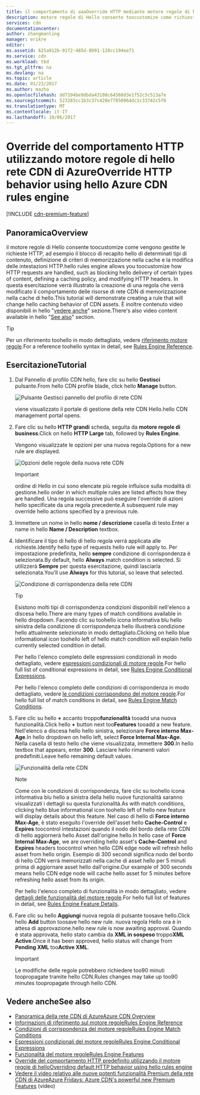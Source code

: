 ```yaml
---
title: il comportamento di aaaOverride HTTP mediante motore regole di hello rete CDN di Azure | Documenti Microsoft
description: motore regole di Hello consente toocustomize come richieste HTTP vengono gestite dalla rete CDN di Azure, ad esempio il blocco di recapito hello di determinati tipi di contenuto, definire un criterio di memorizzazione nella cache e modificare le intestazioni HTTP.
services: cdn
documentationcenter: 
author: zhangmanling
manager: erikre
editor: 
ms.assetid: 625a912b-91f2-485d-8991-128cc194ee71
ms.service: cdn
ms.workload: tbd
ms.tgt_pltfrm: na
ms.devlang: na
ms.topic: article
ms.date: 01/23/2017
ms.author: mazha
ms.openlocfilehash: dd7194be9dbda43180c64568d3e1f52c5c513a7e
ms.sourcegitcommit: 523283cc1b3c37c428e77850964dc1c33742c5f0
ms.translationtype: MT
ms.contentlocale: it-IT
ms.lasthandoff: 10/06/2017
---
```

# <a name="override-http-behavior-using-hello-azure-cdn-rules-engine"></a><span data-ttu-id="8a9ea-103">Override del comportamento HTTP utilizzando motore regole di hello rete CDN di Azure</span><span class="sxs-lookup"><span data-stu-id="8a9ea-103">Override HTTP behavior using hello Azure CDN rules engine</span></span>
[!INCLUDE [cdn-premium-feature](../../includes/cdn-premium-feature.md)]

## <a name="overview"></a><span data-ttu-id="8a9ea-104">Panoramica</span><span class="sxs-lookup"><span data-stu-id="8a9ea-104">Overview</span></span>
<span data-ttu-id="8a9ea-105">il motore regole di Hello consente toocustomize come vengono gestite le richieste HTTP, ad esempio il blocco di recapito hello di determinati tipi di contenuto, definizione di criteri di memorizzazione nella cache e la modifica delle intestazioni HTTP.</span><span class="sxs-lookup"><span data-stu-id="8a9ea-105">hello rules engine allows you toocustomize how HTTP requests are handled, such as blocking hello delivery of certain types of content, defining a caching policy, and modifying HTTP headers.</span></span>  <span data-ttu-id="8a9ea-106">In questa esercitazione verrà illustrato la creazione di una regola che verrà modificato il comportamento delle risorse di rete CDN di memorizzazione nella cache di hello.</span><span class="sxs-lookup"><span data-stu-id="8a9ea-106">This tutorial will demonstrate creating a rule that will change hello caching behavior of CDN assets.</span></span>  <span data-ttu-id="8a9ea-107">È inoltre contenuto video disponibili in hello "[vedere anche](#see-also)" sezione.</span><span class="sxs-lookup"><span data-stu-id="8a9ea-107">There's also video content available in hello "[See also](#see-also)" section.</span></span>

   > [!TIP] 
   > <span data-ttu-id="8a9ea-108">Per un riferimento toohello in modo dettagliato, vedere [riferimento motore regole](cdn-rules-engine-reference.md).</span><span class="sxs-lookup"><span data-stu-id="8a9ea-108">For a reference toohello syntax in detail, see [Rules Engine Reference](cdn-rules-engine-reference.md).</span></span>
   > 


## <a name="tutorial"></a><span data-ttu-id="8a9ea-109">Esercitazione</span><span class="sxs-lookup"><span data-stu-id="8a9ea-109">Tutorial</span></span>
1. <span data-ttu-id="8a9ea-110">Dal Pannello di profilo CDN hello, fare clic su hello **Gestisci** pulsante.</span><span class="sxs-lookup"><span data-stu-id="8a9ea-110">From hello CDN profile blade, click hello **Manage** button.</span></span>
   
    ![Pulsante Gestisci pannello del profilo di rete CDN](./media/cdn-rules-engine/cdn-manage-btn.png)
   
    <span data-ttu-id="8a9ea-112">viene visualizzato il portale di gestione della rete CDN Hello.</span><span class="sxs-lookup"><span data-stu-id="8a9ea-112">hello CDN management portal opens.</span></span>
2. <span data-ttu-id="8a9ea-113">Fare clic su hello **HTTP grandi** scheda, seguita da **motore regole di business**.</span><span class="sxs-lookup"><span data-stu-id="8a9ea-113">Click on hello **HTTP Large** tab, followed by **Rules Engine**.</span></span>
   
    <span data-ttu-id="8a9ea-114">Vengono visualizzate le opzioni per una nuova regola.</span><span class="sxs-lookup"><span data-stu-id="8a9ea-114">Options for a new rule are displayed.</span></span>
   
    ![Opzioni delle regole della nuova rete CDN](./media/cdn-rules-engine/cdn-new-rule.png)
   
   > [!IMPORTANT]
   > <span data-ttu-id="8a9ea-116">ordine di Hello in cui sono elencate più regole influisce sulla modalità di gestione.</span><span class="sxs-lookup"><span data-stu-id="8a9ea-116">hello order in which multiple rules are listed affects how they are handled.</span></span> <span data-ttu-id="8a9ea-117">Una regola successive può eseguire l'override di azioni hello specificate da una regola precedente.</span><span class="sxs-lookup"><span data-stu-id="8a9ea-117">A subsequent rule may override hello actions specified by a previous rule.</span></span>
   > 
   > 
3. <span data-ttu-id="8a9ea-118">Immettere un nome in hello **nome / descrizione** casella di testo.</span><span class="sxs-lookup"><span data-stu-id="8a9ea-118">Enter a name in hello **Name / Description** textbox.</span></span>
4. <span data-ttu-id="8a9ea-119">Identificare il tipo di hello di hello regola verrà applicata alle richieste.</span><span class="sxs-lookup"><span data-stu-id="8a9ea-119">Identify hello type of requests hello rule will apply to.</span></span>  <span data-ttu-id="8a9ea-120">Per impostazione predefinita, hello **sempre** condizione di corrispondenza è selezionata.</span><span class="sxs-lookup"><span data-stu-id="8a9ea-120">By default, hello **Always** match condition is selected.</span></span>  <span data-ttu-id="8a9ea-121">Si utilizzerà **Sempre** per questa esercitazione, quindi lasciarla selezionata.</span><span class="sxs-lookup"><span data-stu-id="8a9ea-121">You'll use **Always** for this tutorial, so leave that selected.</span></span>
   
   ![Condizione di corrispondenza della rete CDN](./media/cdn-rules-engine/cdn-request-type.png)
   
   > [!TIP]
   > <span data-ttu-id="8a9ea-123">Esistono molti tipi di corrispondenza condizioni disponibili nell'elenco a discesa hello.</span><span class="sxs-lookup"><span data-stu-id="8a9ea-123">There are many types of match conditions available in hello dropdown.</span></span>  <span data-ttu-id="8a9ea-124">Facendo clic su toohello icona informativa blu hello sinistra della condizione di corrispondenza hello illustrerà condizione hello attualmente selezionato in modo dettagliato.</span><span class="sxs-lookup"><span data-stu-id="8a9ea-124">Clicking on hello blue informational icon toohello left of hello match condition will explain hello currently selected condition in detail.</span></span>
   > 
   >  <span data-ttu-id="8a9ea-125">Per hello l'elenco completo delle espressioni condizionali in modo dettagliato, vedere [espressioni condizionali di motore regole](cdn-rules-engine-reference-match-conditions.md).</span><span class="sxs-lookup"><span data-stu-id="8a9ea-125">For hello full list of conditional expressions in detail, see [Rules Engine Conditional Expressions](cdn-rules-engine-reference-match-conditions.md).</span></span>
   >  
   > <span data-ttu-id="8a9ea-126">Per hello l'elenco completo delle condizioni di corrispondenza in modo dettagliato, vedere [le condizioni corrispondono del motore regole](cdn-rules-engine-reference-match-conditions.md).</span><span class="sxs-lookup"><span data-stu-id="8a9ea-126">For hello full list of match conditions in detail, see [Rules Engine Match Conditions](cdn-rules-engine-reference-match-conditions.md).</span></span>
   > 
   > 
5. <span data-ttu-id="8a9ea-127">Fare clic su hello  **+**  accanto troppo**funzionalità** tooadd una nuova funzionalità.</span><span class="sxs-lookup"><span data-stu-id="8a9ea-127">Click hello **+** button next too**Features** tooadd a new feature.</span></span>  <span data-ttu-id="8a9ea-128">Nell'elenco a discesa hello hello sinistra, selezionare **Force interno Max-Age**.</span><span class="sxs-lookup"><span data-stu-id="8a9ea-128">In hello dropdown on hello left, select **Force Internal Max-Age**.</span></span>  <span data-ttu-id="8a9ea-129">Nella casella di testo hello che viene visualizzata, immettere **300**.</span><span class="sxs-lookup"><span data-stu-id="8a9ea-129">In hello textbox that appears, enter **300**.</span></span>  <span data-ttu-id="8a9ea-130">Lasciare hello rimanenti valori predefiniti.</span><span class="sxs-lookup"><span data-stu-id="8a9ea-130">Leave hello remaining default values.</span></span>
   
   ![Funzionalità della rete CDN](./media/cdn-rules-engine/cdn-new-feature.png)
   
   > [!NOTE]
   > <span data-ttu-id="8a9ea-132">Come con le condizioni di corrispondenza, fare clic su toohello icona informativa blu hello a sinistra della hello nuove funzionalità saranno visualizzati i dettagli su questa funzionalità.</span><span class="sxs-lookup"><span data-stu-id="8a9ea-132">As with match conditions, clicking hello blue informational icon toohello left of hello new feature will display details about this feature.</span></span>  <span data-ttu-id="8a9ea-133">Nel caso di hello di **Force interno Max-Age**, è stato eseguito l'override dell'asset hello **Cache-Control** e **Expires** toocontrol intestazioni quando il nodo del bordo della rete CDN di hello aggiornerà hello Asset dall'origine hello.</span><span class="sxs-lookup"><span data-stu-id="8a9ea-133">In hello case of **Force Internal Max-Age**, we are overriding hello asset's **Cache-Control** and **Expires** headers toocontrol when hello CDN edge node will refresh hello asset from hello origin.</span></span>  <span data-ttu-id="8a9ea-134">Esempio di 300 secondi significa nodo del bordo di hello CDN verrà memorizzati nella cache di asset hello per 5 minuti prima di aggiornare asset hello dall'origine.</span><span class="sxs-lookup"><span data-stu-id="8a9ea-134">Our example of 300 seconds means hello CDN edge node will cache hello asset for 5 minutes before refreshing hello asset from its origin.</span></span>
   > 
   > <span data-ttu-id="8a9ea-135">Per hello l'elenco completo di funzionalità in modo dettagliato, vedere [dettagli delle funzionalità del motore regole](cdn-rules-engine-reference-features.md).</span><span class="sxs-lookup"><span data-stu-id="8a9ea-135">For hello full list of features in detail, see [Rules Engine Feature Details](cdn-rules-engine-reference-features.md).</span></span>
   > 
   > 
6. <span data-ttu-id="8a9ea-136">Fare clic su hello **Aggiungi** nuova regola di pulsante toosave hello.</span><span class="sxs-lookup"><span data-stu-id="8a9ea-136">Click hello **Add** button toosave hello new rule.</span></span>  <span data-ttu-id="8a9ea-137">nuova regola Hello ora è in attesa di approvazione.</span><span class="sxs-lookup"><span data-stu-id="8a9ea-137">hello new rule is now awaiting approval.</span></span> <span data-ttu-id="8a9ea-138">Quando è stata approvata, hello stato cambia da **XML in sospeso** troppo**XML Active**.</span><span class="sxs-lookup"><span data-stu-id="8a9ea-138">Once it has been approved, hello status will change from **Pending XML** too**Active XML**.</span></span>
   
   > [!IMPORTANT]
   > <span data-ttu-id="8a9ea-139">Le modifiche delle regole potrebbero richiedere too90 minuti toopropagate tramite hello CDN.</span><span class="sxs-lookup"><span data-stu-id="8a9ea-139">Rules changes may take up too90 minutes toopropagate through hello CDN.</span></span>
   > 
   > 

## <a name="see-also"></a><span data-ttu-id="8a9ea-140">Vedere anche</span><span class="sxs-lookup"><span data-stu-id="8a9ea-140">See also</span></span>
* [<span data-ttu-id="8a9ea-141">Panoramica della rete CDN di Azure</span><span class="sxs-lookup"><span data-stu-id="8a9ea-141">Azure CDN Overview</span></span>](cdn-overview.md)
* [<span data-ttu-id="8a9ea-142">Informazioni di riferimento sul motore regole</span><span class="sxs-lookup"><span data-stu-id="8a9ea-142">Rules Engine Reference</span></span>](cdn-rules-engine-reference.md)
* [<span data-ttu-id="8a9ea-143">Condizioni di corrispondenza del motore regole</span><span class="sxs-lookup"><span data-stu-id="8a9ea-143">Rules Engine Match Conditions</span></span>](cdn-rules-engine-reference-match-conditions.md)
* [<span data-ttu-id="8a9ea-144">Espressioni condizionali del motore regole</span><span class="sxs-lookup"><span data-stu-id="8a9ea-144">Rules Engine Conditional Expressions</span></span>](cdn-rules-engine-reference-conditional-expressions.md)
* [<span data-ttu-id="8a9ea-145">Funzionalità del motore regole</span><span class="sxs-lookup"><span data-stu-id="8a9ea-145">Rules Engine Features</span></span>](cdn-rules-engine-reference-features.md)
* [<span data-ttu-id="8a9ea-146">Override del comportamento HTTP predefinito utilizzando il motore regole di hello</span><span class="sxs-lookup"><span data-stu-id="8a9ea-146">Overriding default HTTP behavior using hello rules engine</span></span>](cdn-rules-engine.md)
* <span data-ttu-id="8a9ea-147">[Vedere il video relativo alle nuove potenti funzionalità Premium della rete CDN di Azure](https://azure.microsoft.com/documentation/videos/azure-cdns-powerful-new-premium-features/)</span><span class="sxs-lookup"><span data-stu-id="8a9ea-147">[Azure Fridays: Azure CDN's powerful new Premium Features](https://azure.microsoft.com/documentation/videos/azure-cdns-powerful-new-premium-features/) (video)</span></span>